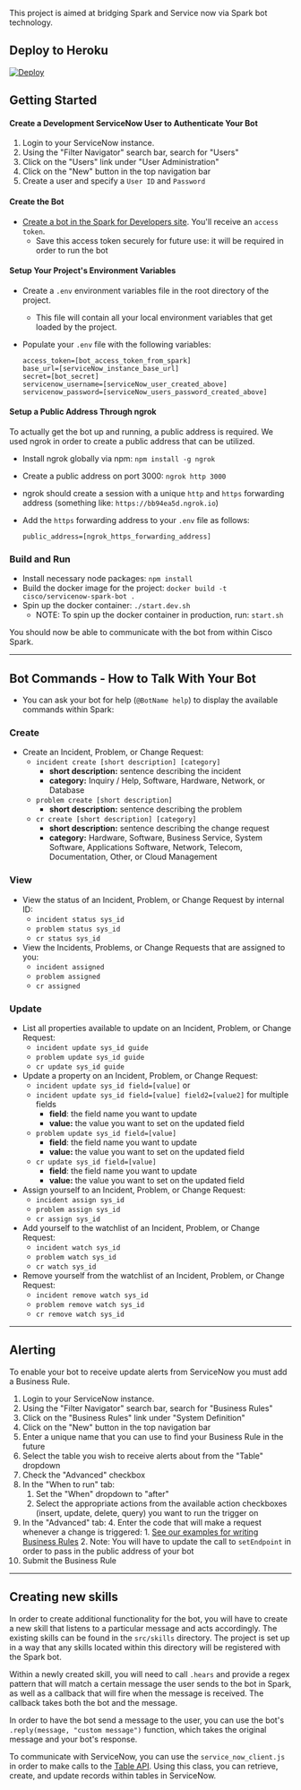 This project is aimed at bridging Spark and Service now via Spark bot technology.

## Deploy to Heroku

[![Deploy](https://www.herokucdn.com/deploy/button.svg)](https://heroku.com/deploy?template=https://github.com/asynchrony-ringo/spark-botkit-servicenow/)

## Getting Started

#### Create a Development ServiceNow User to Authenticate Your Bot
 1. Login to your ServiceNow instance.
 1. Using the "Filter Navigator" search bar, search for "Users"
 1. Click on the "Users" link under "User Administration"
 1. Click on the "New" button in the top navigation bar
 1. Create a user and specify a `User ID` and `Password`


#### Create the Bot

 - [Create a bot in the Spark for Developers site](https://developer.ciscospark.com/add-bot.html). You'll receive an `access token`.
    - Save this access token securely for future use: it will be required in order to run the bot

#### Setup Your Project's Environment Variables
 - Create a `.env` environment variables file in the root directory of the project.
    - This file will contain all your local environment variables that get loaded by the project.
 - Populate your `.env` file with the following variables:

    ```
    access_token=[bot_access_token_from_spark]
    base_url=[serviceNow_instance_base_url]
    secret=[bot_secret]
    servicenow_username=[serviceNow_user_created_above]
    servicenow_password=[serviceNow_users_password_created_above]
    ```

#### Setup a Public Address Through ngrok

To actually get the bot up and running, a public address is required. We used ngrok in order to create a public address that can be utilized.

 - Install ngrok globally via npm: `npm install -g ngrok`
 - Create a public address on port 3000: `ngrok http 3000`
 - ngrok should create a session with a unique `http` and `https` forwarding address (something like: `https://bb94ea5d.ngrok.io`)
 - Add the `https` forwarding address to your `.env` file as follows:

    ```
    public_address=[ngrok_https_forwarding_address]
    ```

### Build and Run

 - Install necessary node packages: `npm install`
 - Build the docker image for the project: `docker build -t cisco/servicenow-spark-bot .`
 - Spin up the docker container: `./start.dev.sh`
    - NOTE: To spin up the docker container in production, run: `start.sh`


You should now be able to communicate with the bot from within Cisco Spark.

---

## Bot Commands - How to Talk With Your Bot

- You can ask your bot for help (`@BotName help`) to display the available commands within Spark:

### Create
* Create an Incident, Problem, or Change Request:
    * `incident create [short description] [category]`
        * **short description:** sentence describing the incident
        * **category:** Inquiry / Help, Software, Hardware, Network, or Database
    * `problem create [short description]`
        * **short description:** sentence describing the problem
    * `cr create [short description] [category]`
        * **short description:** sentence describing the change request
        * **category:** Hardware, Software, Business Service, System Software, Applications Software, Network, Telecom, Documentation, Other, or Cloud Management

### View
* View the status of an Incident, Problem, or Change Request by internal ID:
    * `incident status sys_id`
    * `problem status sys_id`
    * `cr status sys_id`
* View the Incidents, Problems, or Change Requests that are assigned to you:
    * `incident assigned`
    * `problem assigned`
    * `cr assigned`

### Update
* List all properties available to update on an Incident, Problem, or Change Request:
    * `incident update sys_id guide`
    * `problem update sys_id guide`
    * `cr update sys_id guide`
* Update a property on an Incident, Problem, or Change Request:
    * `incident update sys_id field=[value]` or
    * `incident update sys_id field=[value] field2=[value2]` for multiple fields
        * **field**: the field name you want to update
        * **value:** the value you want to set on the updated field
    * `problem update sys_id field=[value]`
        * **field**: the field name you want to update
        * **value:** the value you want to set on the updated field
    * `cr update sys_id field=[value]`
        * **field**: the field name you want to update
        * **value:** the value you want to set on the updated field
* Assign yourself to an Incident, Problem, or Change Request:
    * `incident assign sys_id`
    * `problem assign sys_id`
    * `cr assign sys_id`
* Add yourself to the watchlist of an Incident, Problem, or Change Request:
    * `incident watch sys_id`
    * `problem watch sys_id`
    * `cr watch sys_id`
* Remove yourself from the watchlist of an Incident, Problem, or Change Request:
    * `incident remove watch sys_id`
    * `problem remove watch sys_id`
    * `cr remove watch sys_id`

---

## Alerting
To enable your bot to receive update alerts from ServiceNow you must add a Business Rule.

1. Login to your ServiceNow instance.
1. Using the "Filter Navigator" search bar, search for "Business Rules"
1. Click on the "Business Rules" link under "System Definition"
2. Click on the "New" button in the top navigation bar
3. Enter a unique name that you can use to find your Business Rule in the future
4. Select the table you wish to receive alerts about from the "Table" dropdown
1. Check the "Advanced" checkbox
1. In the "When to run" tab:
    1. Set the "When" dropdown to "after"
    2. Select the appropriate actions from the available action checkboxes (insert, update, delete, query) you want to run the trigger on
3. In the "Advanced" tab:
    4. Enter the code that will make a request whenever a change is triggered:
        1. [See our examples for writing Business Rules](https://gitlab.asynchrony.com/proj-1274/spark-botkit-servicenow/tree/master/docs)
        2. Note: You will have to update the call to `setEndpoint` in order to pass in the public address of your bot
1. Submit the Business Rule

---

## Creating new skills

In order to create additional functionality for the bot, you will have to create a new skill that listens to a particular message and acts accordingly. The existing skills can be found in the `src/skills` directory. The project is set up in a way that any skills located within this directory will be registered with the Spark bot.

Within a newly created skill, you will need to call `.hears` and provide a regex pattern that will match a certain message the user sends to the bot in Spark, as well as a callback that will fire when the message is received. The callback takes both the bot and the message.

In order to have the bot send a message to the user, you can use the bot's `.reply(message, "custom message")` function, which takes the original message and your bot's response.

To communicate with ServiceNow, you can use the `service_now_client.js` in order to make calls to the
[Table API](https://docs.servicenow.com/bundle/istanbul-servicenow-platform/page/integrate/inbound-rest/concept/c_TableAPI.html). Using
this class, you can retrieve, create, and update records within tables in ServiceNow.
